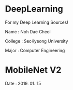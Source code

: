 # DeepLearning
For my Deep Learning Sources!


Name : Noh Dae Cheol

College : SeoKyeong University

Major : Computer Engineering


# MobileNet V2
Date : 2019. 01. 15

